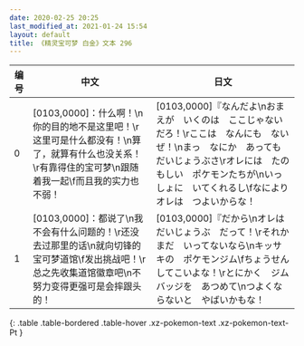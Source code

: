 ```yaml
---
date: 2020-02-25 20:25
last_modified_at: 2021-01-24 15:54
layout: default
title: 《精灵宝可梦 白金》文本 296
---
```

| 编号 | 中文 | 日文 |
| ---- | ---- | ---- |
| 0 | [0103,0000]：什么啊！\n你的目的地不是这里吧！\r这里可是什么都没有！\n算了，就算有什么也没关系！\r有靠得住的宝可梦\n跟随着我一起\f而且我的实力也不弱！ | [0103,0000]『なんだよ\nおまえが　いくのは　ここじゃないだろ！\rここは　なんにも　ないぜ！\nまっ　なにか　あっても　だいじょうぶさ\rオレには　たのもしい　ポケモンたちが\nいっしょに　いてくれるし\fなにより　オレは　つよいからな！ |
| 1 | [0103,0000]：都说了\n我不会有什么问题的！\r还没去过那里的话\n就向切锋的宝可梦道馆\f发出挑战吧！\r总之先收集道馆徽章吧\n不努力变得更强可是会摔跟头的！ | [0103,0000]『だから\nオレは　だいじょうぶ　だって！\rそれか　まだ　いってないなら\nキッサキの　ポケモンジム\fちょうせん　してこいよな！\rとにかく　ジムバッジを　あつめて\nつよくならないと　やばいかもな！ |
{: .table .table-bordered .table-hover .xz-pokemon-text .xz-pokemon-text-Pt }